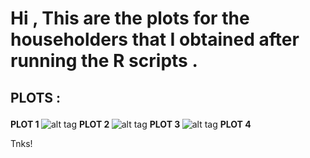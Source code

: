  
<h1>
Hi ,
This  are    the plots  for the  householders   that  I   obtained  after running  the  R  scripts  .</h1>
<h2><p>PLOTS :</p></h2>
 
 
<B>PLOT 1 </B>
![alt tag](https://cloud.githubusercontent.com/assets/7158671/2936424/69b58484-d85b-11e3-9a11-595c57c03347.png)
<B>PLOT 2 </B>
![alt tag](https://cloud.githubusercontent.com/assets/7158671/2936426/708a3d7c-d85b-11e3-8462-04e5a9e969de.png )
<B>PLOT 3 </B>
![alt tag](https://cloud.githubusercontent.com/assets/7158671/2936422/58d31974-d85b-11e3-91aa-910e45fb2b6f.png )
<B>PLOT 4 </B>
 


Tnks!
